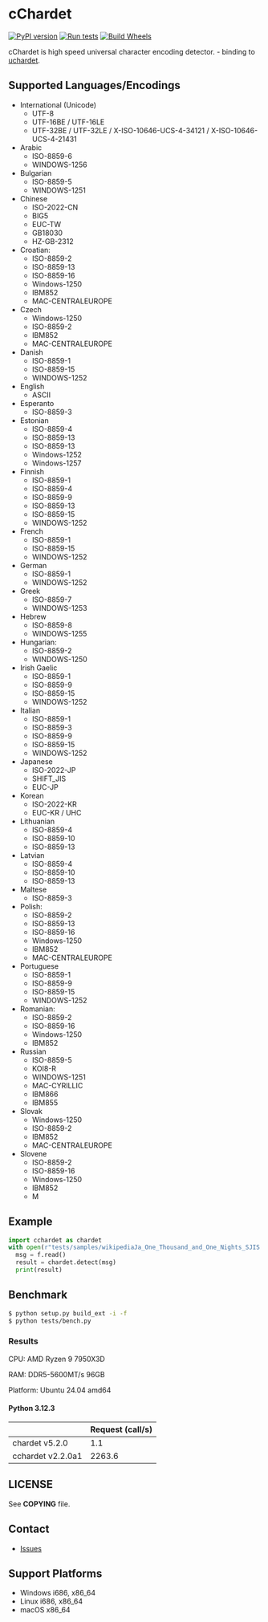 cChardet
========

[![PyPI version](https://badge.fury.io/py/cchardet.svg)](https://badge.fury.io/py/cchardet)
[![Run tests](https://github.com/PyYoshi/cChardet/actions/workflows/test.yml/badge.svg)](https://github.com/PyYoshi/cChardet/actions/workflows/test.yml)
[![Build Wheels](https://github.com/PyYoshi/cChardet/actions/workflows/build.yaml/badge.svg)](https://github.com/PyYoshi/cChardet/actions/workflows/build.yaml)

cChardet is high speed universal character encoding detector. - binding to [uchardet](https://github.com/PyYoshi/uchardet).

## Supported Languages/Encodings

- International (Unicode)
  - UTF-8
  - UTF-16BE / UTF-16LE
  - UTF-32BE / UTF-32LE / X-ISO-10646-UCS-4-34121 / X-ISO-10646-UCS-4-21431
- Arabic
  - ISO-8859-6
  - WINDOWS-1256
- Bulgarian
  - ISO-8859-5
  - WINDOWS-1251
- Chinese
  - ISO-2022-CN
  - BIG5
  - EUC-TW
  - GB18030
  - HZ-GB-2312
- Croatian:
  - ISO-8859-2
  - ISO-8859-13
  - ISO-8859-16
  - Windows-1250
  - IBM852
  - MAC-CENTRALEUROPE
- Czech
  - Windows-1250
  - ISO-8859-2
  - IBM852
  - MAC-CENTRALEUROPE
- Danish
  - ISO-8859-1
  - ISO-8859-15
  - WINDOWS-1252
- English
  - ASCII
- Esperanto
  - ISO-8859-3
- Estonian
  - ISO-8859-4
  - ISO-8859-13
  - ISO-8859-13
  - Windows-1252
  - Windows-1257
- Finnish
  - ISO-8859-1
  - ISO-8859-4
  - ISO-8859-9
  - ISO-8859-13
  - ISO-8859-15
  - WINDOWS-1252
- French
  - ISO-8859-1
  - ISO-8859-15
  - WINDOWS-1252
- German
  - ISO-8859-1
  - WINDOWS-1252
- Greek
  - ISO-8859-7
  - WINDOWS-1253
- Hebrew
  - ISO-8859-8
  - WINDOWS-1255
- Hungarian:
  - ISO-8859-2
  - WINDOWS-1250
- Irish Gaelic
  - ISO-8859-1
  - ISO-8859-9
  - ISO-8859-15
  - WINDOWS-1252
- Italian
  - ISO-8859-1
  - ISO-8859-3
  - ISO-8859-9
  - ISO-8859-15
  - WINDOWS-1252
- Japanese
  - ISO-2022-JP
  - SHIFT_JIS
  - EUC-JP
- Korean
  - ISO-2022-KR
  - EUC-KR / UHC
- Lithuanian
  - ISO-8859-4
  - ISO-8859-10
  - ISO-8859-13
- Latvian
  - ISO-8859-4
  - ISO-8859-10
  - ISO-8859-13
- Maltese
  - ISO-8859-3
- Polish:
  - ISO-8859-2
  - ISO-8859-13
  - ISO-8859-16
  - Windows-1250
  - IBM852
  - MAC-CENTRALEUROPE
- Portuguese
  - ISO-8859-1
  - ISO-8859-9
  - ISO-8859-15
  - WINDOWS-1252
- Romanian:
  - ISO-8859-2
  - ISO-8859-16
  - Windows-1250
  - IBM852
- Russian
  - ISO-8859-5
  - KOI8-R
  - WINDOWS-1251
  - MAC-CYRILLIC
  - IBM866
  - IBM855
- Slovak
  - Windows-1250
  - ISO-8859-2
  - IBM852
  - MAC-CENTRALEUROPE
- Slovene
  - ISO-8859-2
  - ISO-8859-16
  - Windows-1250
  - IBM852
  - M

## Example

```python
import cchardet as chardet
with open(r"tests/samples/wikipediaJa_One_Thousand_and_One_Nights_SJIS.txt", "rb") as f:
  msg = f.read()
  result = chardet.detect(msg)
  print(result)
```

## Benchmark

```bash
$ python setup.py build_ext -i -f
$ python tests/bench.py
```

### Results

CPU: AMD Ryzen 9 7950X3D

RAM: DDR5-5600MT/s 96GB

Platform: Ubuntu 24.04 amd64

#### Python 3.12.3

|                   | Request (call/s) |
|-------------------|------------------|
| chardet v5.2.0    | 1.1              |
| cchardet v2.2.0a1 | 2263.6           |

## LICENSE

See **COPYING** file.

## Contact

- [Issues](https://github.com/PyYoshi/cChardet/issues?page=1&state=open)

## Support Platforms

- Windows i686, x86_64
- Linux i686, x86_64
- macOS x86_64
